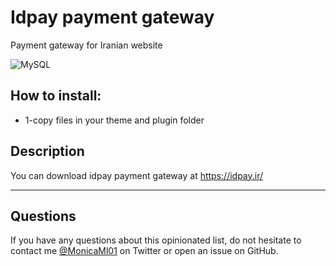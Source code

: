 # Idpay payment gateway

Payment gateway for Iranian website

![MySQL](https://img.shields.io/static/v1?label=MySQL&message=Database&color=red)


## How to install:

- 1-copy files in your theme and plugin folder

## Description

You can download idpay payment gateway at https://idpay.ir/

---

## Questions

If you have any questions about this opinionated list, do not hesitate to contact me [@MonicaMl01](https://twitter.com/MonicaMl01) on Twitter or open an issue on GitHub.